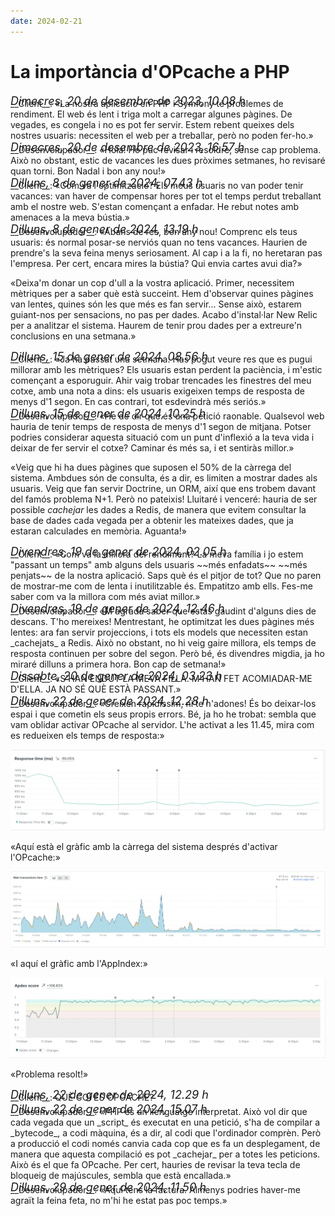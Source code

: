 ```yaml
---
date: 2024-02-21
---
```


# La importància d'OPcache a PHP

<p style="font-size: 18px; margin: 0 0 -15px 0; font-style: italic">Dimecres, 20 de desembre de 2023, 10.08 h</p>
__Client__: «La nostra aplicació en PHP i Symfony té problemes de rendiment. El web és lent i triga molt a carregar algunes pàgines. De vegades, es congela i no es pot fer servir. Estem rebent queixes dels nostres usuaris: necessiten el web per a treballar, però no poden fer-ho.»

<p style="font-size: 18px; margin: 0 0 -15px 0; font-style: italic">Dimecres, 20 de desembre de 2023, 16.57 h</p>
__Desenvolupador__: «Hola! Ho puc revisar i resoldre, sense cap problema. Això no obstant, estic de vacances les dues pròximes setmanes, ho revisaré quan torni. Bon Nadal i bon any nou!»

<p style="font-size: 18px; margin: 0 0 -15px 0; font-style: italic">Dilluns, 8 de gener de 2024, 07.43 h</p>
__Client__: «Com va l'optimització? Els meus usuaris no van poder tenir vacances: van haver de compensar hores per tot el temps perdut treballant amb el nostre web. S'estan començant a enfadar. He rebut notes amb amenaces a la meva bústia.»

<p style="font-size: 18px; margin: 0 0 -15px 0; font-style: italic">Dilluns, 8 de gener de 2024, 13.19 h</p>
__Desenvolupador__: «Abans de res, bon any nou! Comprenc els teus usuaris: és normal posar-se nerviós quan no tens vacances. Haurien de prendre's la seva feina menys seriosament. Al cap i a la fi, no heretaran pas l'empresa. Per cert, encara mires la bústia? Qui envia cartes avui dia?»

«Deixa'm donar un cop d'ull a la vostra aplicació. Primer, necessitem mètriques per a saber què està succeint. Hem d'observar quines pàgines van lentes, quines són les que més es fan servir... Sense això, estarem guiant-nos per sensacions, no pas per dades. Acabo d'instal·lar New Relic per a analitzar el sistema. Haurem de tenir prou dades per a extreure'n conclusions en una setmana.»

<p style="font-size: 18px; margin: 0 0 -15px 0; font-style: italic">Dilluns, 15 de gener de 2024, 08.56 h</p>
__Client__: «Ja ha passat una setmana. Has pogut veure res que es pugui millorar amb les mètriques? Els usuaris estan perdent la paciència, i m'estic començant a esporuguir. Ahir vaig trobar trencades les finestres del meu cotxe, amb una nota a dins: els usuaris exigeixen temps de resposta de menys d'1 segon. En cas contrari, tot esdevindrà més seriós.»

<p style="font-size: 18px; margin: 0 0 -15px 0; font-style: italic">Dilluns, 15 de gener de 2024, 10.25 h</p>
__Desenvolupador__: «He de dir que és una petició raonable. Qualsevol web hauria de tenir temps de resposta de menys d'1 segon de mitjana. Potser podries considerar aquesta situació com un punt  d'inflexió a la teva vida i deixar de fer servir el cotxe? Caminar és més sa, i et sentiràs millor.»

«Veig que hi ha dues pàgines que suposen el 50% de la càrrega del sistema. Ambdues són de consulta, és a dir, es limiten a mostrar dades als usuaris. Veig que fan servir Doctrine, un ORM, així que ens trobem davant del famós problema N+1. Però no pateixis! Lluitaré i venceré: hauria de ser possible _cachejar_ les dades a Redis, de manera que evitem consultar la base de dades cada vegada per a obtenir les mateixes dades, que ja estaran calculades en memòria. Aguanta!»

<p style="font-size: 18px; margin: 0 0 -15px 0; font-style: italic">Divendres, 19 de gener de 2024, 02.05 h</p>
__Client__: «Com va la millora del rendiment? La meva família i jo estem "passant un temps" amb alguns dels usuaris ~~més enfadats~~ ~~més penjats~~ de la nostra aplicació. Saps què és el pitjor de tot? Que no paren de mostrar-me com de lenta i inutilitzable és. Empatitzo amb ells. Fes-me saber com va la millora com més aviat millor.»

<p style="font-size: 18px; margin: 0 0 -15px 0; font-style: italic">Divendres, 19 de gener de 2024, 12.46 h</p>
__Desenvolupador__: «M'agrada saber que estàs gaudint d'alguns dies de descans. T'ho mereixes! Mentrestant, he optimitzat les dues pàgines més lentes: ara fan servir projeccions, i tots els models que necessiten estan _cachejats_ a Redis. Això no obstant, no hi veig gaire millora, els temps de resposta continuen per sobre del segon. Però bé, és divendres migdia, ja ho miraré dilluns a primera hora. Bon cap de setmana!»

<p style="font-size: 18px; margin: 0 0 -15px 0; font-style: italic">Dissabte, 20 de gener de 2024, 03.23 h</p>
__Client__: «S'HAN ENDUT LA MEVA FILLA. M'HAN FET ACOMIADAR-ME D'ELLA. JA NO SÉ QUÈ ESTÀ PASSANT.»

<p style="font-size: 18px; margin: 0 0 -15px 0; font-style: italic">Dilluns, 22 de gener de 2024, 12.28 h</p>
__Desenvolupador__: «Creixen rapidíssim, ni te n'adones! És bo deixar-los espai i que cometin els seus propis errors. Bé, ja ho he trobat: sembla que vam oblidar activar OPcache al servidor. L'he activat a les 11.45, mira com es redueixen els temps de resposta:»

![Temps de resposta](/images/dev/opcache/temps-de-resposta.png)

«Aquí està el gràfic amb la càrrega del sistema després d'activar l'OPcache:»

![Temps de transaccions](/images/dev/opcache/transaccions.png)

«I aquí el gràfic amb l'AppIndex:»

![Appindex](/images/dev/opcache/appindex.png)

«Problema resolt!»

<p style="font-size: 18px; margin: 0 0 -15px 0; font-style: italic">Dilluns, 22 de gener de 2024, 12.29 h</p>
__Client__: QUÈ COI ÉS OPCACHE?

<p style="font-size: 18px; margin: 0 0 -15px 0; font-style: italic">Dilluns, 22 de gener de 2024, 15.07 h</p>
__Desenvolupador__: «PHP és un llenguatge interpretat. Això vol dir que cada vegada que un _script_ és executat en una petició, s'ha de compilar a _bytecode_, a codi màquina, és a dir, al codi que l'ordinador comprèn. Però a producció el codi només canvia cada cop que es fa un desplegament, de manera que aquesta compilació es pot _cachejar_ per a totes les peticions. Això és el que fa OPcache. Per cert, hauries de revisar la teva tecla de bloqueig de majúscules, sembla que està encallada.»

<p style="font-size: 18px; margin: 0 0 -15px 0; font-style: italic">Dilluns, 29 de gener de 2024, 11.50 h</p>
__Desenvolupador__: «Aquí tens la factura. Almenys podries haver-me agraït la feina feta, no m'hi he estat pas poc temps.»